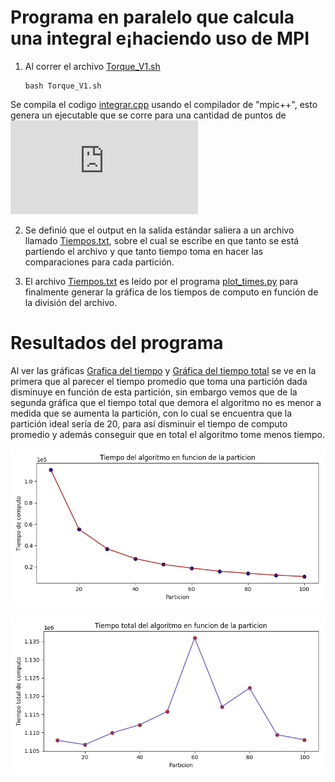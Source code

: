 Programa en paralelo que calcula una integral e¡haciendo uso de MPI
===================================================================

1. Al correr el archivo [Torque_V1.sh](./Torque_V1.sh) 
	```console
	bash Torque_V1.sh
	```
Se compila el codigo [integrar.cpp](./integrar.cpp) usando el compilador de "mpic++", esto genera un ejecutable que se corre para una cantidad de puntos de ![ecuacion](https://latex.codecogs.com/gif.latex?N%3D%2010%2C%2010%5E%7B2%7D%2C%20%5Cdots%2C%2010%5E%7B10%7D)



2. Se definió que el output en la salida estándar saliera a un archivo llamado [Tiempos.txt](./Tiempos.txt), sobre el cual se escribe en que tanto se está partiendo el archivo y que tanto tiempo toma en hacer las comparaciones para cada partición.

3. El archivo [Tiempos.txt](./Tiempos.txt) es leído por el programa [plot_times.py](./plot_times.py) para finalmente generar la gráfica de los tiempos de computo en función de la división del archivo.

Resultados del programa
=======================

Al ver las gráficas [Grafica del tiempo](https://github.com/JoseMontanaC/Metodos_Computacionales/blob/master/JoseAlejandroMontana_Ejercicio26/Grafica_tiempo.png) y [Gráfica del tiempo total](https://github.com/JoseMontanaC/Metodos_Computacionales/blob/master/JoseAlejandroMontana_Ejercicio26/Graf_tiempo_total.png) se ve en la primera que al parecer el tiempo promedio que toma una partición dada disminuye en función de esta partición, sin embargo vemos que de la segunda gráfica que el tiempo total que demora el algoritmo no es menor a medida que se aumenta la partición, con lo cual se encuentra que la partición ideal sería de 20, para así disminuir el tiempo de computo promedio y además conseguir que en total el algoritmo tome menos tiempo.

![Grafica del tiempo](https://github.com/JoseMontanaC/Metodos_Computacionales/blob/master/JoseAlejandroMontana_Ejercicio26/Grafica_tiempo.png)


![Gráfica del tiempo total](https://github.com/JoseMontanaC/Metodos_Computacionales/blob/master/JoseAlejandroMontana_Ejercicio26/Graf_tiempo_total.png)
